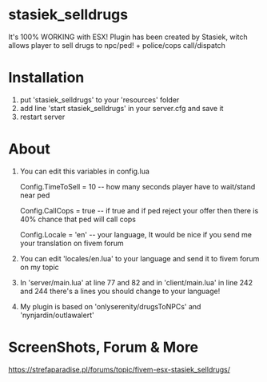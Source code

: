 # stasiek_selldrugs
It's 100% WORKING with ESX! Plugin has been created by Stasiek, witch allows player to sell drugs to npc/ped! + police/cops call/dispatch

# Installation
1. put 'stasiek_selldrugs' to your 'resources' folder
2. add line 'start stasiek_selldrugs' in your server.cfg and save it
3. restart server

# About
1. You can edit this variables in config.lua 

    Config.TimeToSell = 10  -- how many seconds player have to wait/stand near ped

    Config.CallCops = true  -- if true and if ped reject your offer then there is 40% chance that ped will call cops

    Config.Locale = 'en'    -- your language, It would be nice if you send me your translation on fivem forum

2. You can edit 'locales/en.lua' to your language and send it to fivem forum on my topic

3. In 'server/main.lua' at line 77 and 82  and in 'client/main.lua' in line 242 and 244 there's a lines you should change to your language!

4. My plugin is based on 'onlyserenity/drugsToNPCs' and 'nynjardin/outlawalert'


# ScreenShots, Forum & More
https://strefaparadise.pl/forums/topic/fivem-esx-stasiek_selldrugs/
